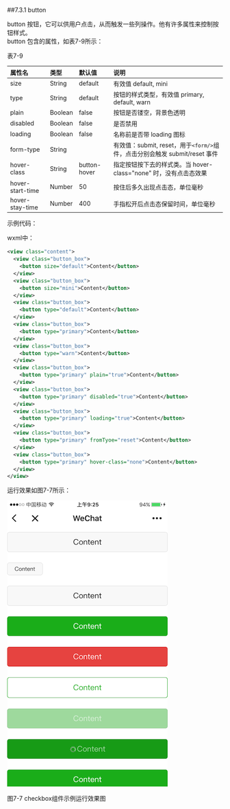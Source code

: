 ##7.3.1 button

button 按钮，它可以供用户点击，从而触发一些列操作。他有许多属性来控制按钮样式。  
button 包含的属性，如表7-9所示：

表7-9

| 属性名 | 类型 | 默认值 | 说明 |
| :--- | :--- | :--- | :--- |
| size | String | default | 有效值 default, mini |
| type | String | default | 按钮的样式类型，有效值 primary, default, warn |
| plain | Boolean | false | 按钮是否镂空，背景色透明 |
| disabled | Boolean | false | 是否禁用 |
| loading | Boolean | false | 名称前是否带 loading 图标 |
| form-type | String |  | 有效值：submit, reset，用于`<form/>`组件，点击分别会触发 submit/reset 事件 |
| hover-class | String | button-hover | 指定按钮按下去的样式类。当 hover-class="none" 时，没有点击态效果 |
| hover-start-time | Number | 50 | 按住后多久出现点击态，单位毫秒 |
| hover-stay-time | Number | 400 | 手指松开后点击态保留时间，单位毫秒 |

示例代码：

wxml中：

```xml
<view class="content">
  <view class="button_box">
    <button size="default">Content</button>
  </view>
  <view class="button_box">
    <button size="mini">Content</button>
  </view>
  <view class="button_box">
    <button type="default">Content</button>
  </view>
  <view class="button_box">
    <button type="primary">Content</button>
  </view>
  <view class="button_box">
    <button type="warn">Content</button>
  </view>
  <view class="button_box">
    <button type="primary" plain="true">Content</button>
  </view>
  <view class="button_box">
    <button type="primary" disabled="true">Content</button>
  </view>
  <view class="button_box">
    <button type="primary" loading="true">Content</button>
  </view>
  <view class="button_box">
    <button type="primary" fromTyoe="reset">Content</button>
  </view>
  <view class="button_box">
    <button type="primary" hover-class="none">Content</button>
  </view>
</view>
```

运行效果如图7-7所示：

![](/assets/图7-7checkbox组件示例运行效果图.png)

图7-7 checkbox组件示例运行效果图




